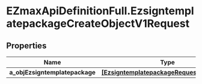 # EZmaxApiDefinitionFull.EzsigntemplatepackageCreateObjectV1Request

## Properties

Name | Type | Description | Notes
------------ | ------------- | ------------- | -------------
**a_objEzsigntemplatepackage** | [**[EzsigntemplatepackageRequestCompound]**](EzsigntemplatepackageRequestCompound.md) |  | 



